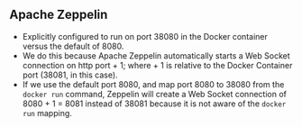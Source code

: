 ## Apache Zeppelin
* Explicitly configured to run on port 38080 in the Docker container versus the default of 8080.  
* We do this because Apache Zeppelin automatically starts a Web Socket connection on http port + 1; where + 1 is relative to the Docker Container port (38081, in this case).  
* If we use the default port 8080, and map port 8080 to 38080 from the `docker run` command, Zeppelin will create a Web Socket connection of 8080 + 1 = 8081 instead of 38081 because it is not aware of the `docker run` mapping.
